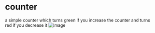 # counter
a simple counter which turns green if you increase the counter and turns red if you decrease it
![image](https://github.com/Shwetha21031/counter/assets/106007416/789e07fc-f9c5-406b-957a-487e64dac0e1)
